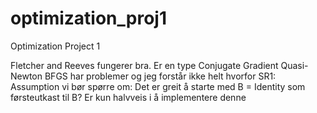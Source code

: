 ﻿# optimization_proj1
Optimization Project 1

Fletcher and Reeves fungerer bra. Er en type Conjugate Gradient
Quasi-Newton BFGS har problemer og jeg forstår ikke helt hvorfor
SR1: Assumption vi bør spørre om: Det er greit å starte med B = Identity som førsteutkast til B?
	Er kun halvveis i å implementere denne
